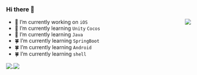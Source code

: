 ### Hi there 👋

<img align="right" src="https://github-readme-stats.vercel.app/api/top-langs/?username=guojunliu&layout=compact" />



<div>


- 🔭 I’m currently working on `iOS`
- 🌱 I’m currently learning `Unity` `Cocos`
- 🌿 I’m currently learning `Java` 
- 🍀 I’m currently learning `SpringBoot` 
- 🍀 I’m currently learning `Android`
- 🍀 I’m currently learning `shell`
 </div>

<a href="https://github.com/anuraghazra/github-readme-stats">
  <img align="center" src="https://github-readme-stats.vercel.app/api?username=guojunliu&count_private&show_icons=true&theme=radical&bg_color=DEG,DD5744,834687&title_color=ffffff&text_color=ffffff" />
</a>
<a href="https://github.com/anuraghazra/convoychat">
  <img align="center" src="https://github-profile-trophy.vercel.app/?username=guojunliu&column=3&row=2&margin-w=15" />
</a>

 <!--
### Stargazers over time

[![Stargazers over time](https://starchart.cc/guojunliu/XYUUID.svg)](https://starchart.cc/guojunliu/XYUUID)
-->
